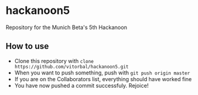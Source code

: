 hackanoon5
==========

Repository for the Munich Beta's 5th Hackanoon

## How to use
* Clone this repository with `clone https://github.com/vitorbal/hackanoon5.git`
* When you want to push something, push with `git push origin master`
* If you are on the Collaborators list, everything should have worked fine
* You have now pushed a commit successfuly. Rejoice!
